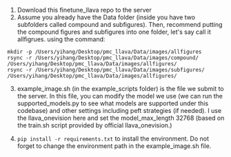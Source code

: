 1. Download this finetune_llava repo to the server
2. Assume you already have the Data folder (inside you have two subfolders called compound and subfigures).
Then, recommend putting the compound figures and subfigures into one folder, let's say call it allfigrues. using the command:
```
mkdir -p /Users/yihang/Desktop/pmc_llava/Data/images/allfigures
rsync -r /Users/yihang/Desktop/pmc_llava/Data/images/compound/ /Users/yihang/Desktop/pmc_llava/Data/images/allfigures/
rsync -r /Users/yihang/Desktop/pmc_llava/Data/images/subfigures/ /Users/yihang/Desktop/pmc_llava/Data/images/allfigures/
```

3. example_image.sh (in the example_scripts folder) is the file we submit to the server. In this file, you can modify the model we use (we can run the supported_models.py to see what models are supported under this codebase) and other settings including peft strategies (if needed).
I use the llava_onevision here and set the model_max_length 32768 (based on the train.sh script provided by official llava_onevision.)

4.  ```pip install -r requirements.txt``` to install the environment. Do not forget to change the environment path in the example_image.sh file. 


 
